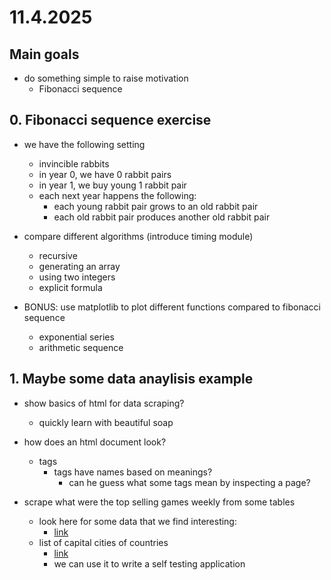 # 11.4.2025

## Main goals

- do something simple to raise motivation
  - Fibonacci sequence

## 0. Fibonacci sequence exercise

- we have the following setting
  - invincible rabbits
  - in year 0, we have 0 rabbit pairs
  - in year 1, we buy young 1 rabbit pair
  - each next year happens the following:
    - each young rabbit pair grows to an old rabbit pair
    - each old rabbit pair produces another old rabbit pair

- compare different algorithms (introduce timing module)
  - recursive
  - generating an array
  - using two integers
  - explicit formula

- BONUS: use matplotlib to plot different functions compared to fibonacci sequence
  - exponential series
  - arithmetic sequence

## 1. Maybe some data anaylisis example

- show basics of html for data scraping?
  - quickly learn with beautiful soap

- how does an html document look?
  - tags
    - tags have names based on meanings? 
      - can he guess what some tags mean by inspecting a page?

- scrape what were the top selling games weekly from some tables
  - look here for some data that we find interesting:
    - [link](https://en.wikipedia.org/wiki/List_of_lists_of_lists)
  - list of capital cities of countries
    - [link](https://en.wikipedia.org/wiki/List_of_national_capitals)
    - we can use it to write a self testing application